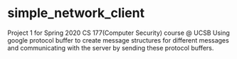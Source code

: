 # simple_network_client
Project 1 for Spring 2020 CS 177(Computer Security) course @ UCSB
Using google protocol buffer to create message structures for different messages and communicating with the server by sending these protocol buffers.
